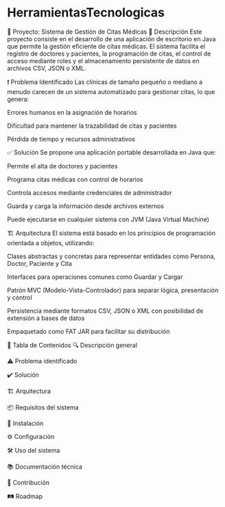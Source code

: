 # HerramientasTecnologicas

📘 Proyecto: Sistema de Gestión de Citas Médicas
🧩 Descripción
Este proyecto consiste en el desarrollo de una aplicación de escritorio en Java que permite la gestión eficiente de citas médicas. El sistema facilita el registro de doctores y pacientes, la programación de citas, el control de acceso mediante roles y el almacenamiento persistente de datos en archivos CSV, JSON o XML.

❗ Problema Identificado
Las clínicas de tamaño pequeño o mediano a menudo carecen de un sistema automatizado para gestionar citas, lo que genera:

Errores humanos en la asignación de horarios

Dificultad para mantener la trazabilidad de citas y pacientes

Pérdida de tiempo y recursos administrativos

✅ Solución
Se propone una aplicación portable desarrollada en Java que:

Permite el alta de doctores y pacientes

Programa citas médicas con control de horarios

Controla accesos mediante credenciales de administrador

Guarda y carga la información desde archivos externos

Puede ejecutarse en cualquier sistema con JVM (Java Virtual Machine)

🏗️ Arquitectura
El sistema está basado en los principios de programación orientada a objetos, utilizando:

Clases abstractas y concretas para representar entidades como Persona, Doctor, Paciente y Cita

Interfaces para operaciones comunes como Guardar y Cargar

Patrón MVC (Modelo-Vista-Controlador) para separar lógica, presentación y control

Persistencia mediante formatos CSV, JSON o XML con posibilidad de extensión a bases de datos

Empaquetado como FAT JAR para facilitar su distribución

🧭 Tabla de Contenidos
🔍 Descripción general

⚠️ Problema identificado

✔️ Solución

🏗️ Arquitectura

📦 Requisitos del sistema

🚀 Instalación

⚙️ Configuración

🛠️ Uso del sistema

📚 Documentación técnica

🤝 Contribución

🛤️ Roadmap
